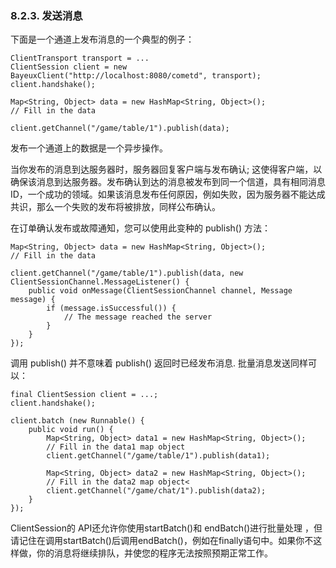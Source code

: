 ### 8.2.3. 发送消息
下面是一个通道上发布消息的一个典型的例子：

    ClientTransport transport = ...
    ClientSession client = new BayeuxClient("http://localhost:8080/cometd", transport);
    client.handshake();

    Map<String, Object> data = new HashMap<String, Object>();
    // Fill in the data

    client.getChannel("/game/table/1").publish(data);

发布一个通道上的数据是一个异步操作。

当你发布的消息到达服务器时，服务器回复客户端与发布确认; 这使得客户端，以确保该消息到达服务器。发布确认到达的消息被发布到同一个信道，具有相同消息ID，一个成功的领域。如果该消息发布任何原因，例如失败，因为服务器不能达成共识，那么一个失败的发布将被排放，同样公布确认。

在订单确认发布或故障通知，您可以使用此变种的 publish() 方法：

    Map<String, Object> data = new HashMap<String, Object>();
    // Fill in the data

    client.getChannel("/game/table/1").publish(data, new ClientSessionChannel.MessageListener() {
        public void onMessage(ClientSessionChannel channel, Message message) {
            if (message.isSuccessful()) {
                // The message reached the server
            }
        }
    });

调用 publish() 并不意味着 publish() 返回时已经发布消息.
批量消息发送同样可以：

    final ClientSession client = ...;
    client.handshake();

    client.batch (new Runnable() {
        public void run() {
            Map<String, Object> data1 = new HashMap<String, Object>();
            // Fill in the data1 map object
            client.getChannel("/game/table/1").publish(data1);

            Map<String, Object> data2 = new HashMap<String, Object>();
            // Fill in the data2 map object<
            client.getChannel("/game/chat/1").publish(data2);
        }
    });

ClientSession的 API还允许你使用startBatch()和 endBatch()进行批量处理 ，但请记住在调用startBatch()后调用endBatch()，例如在finally语句中。如果你不这样做，你的消息将继续排队，并使您的程序无法按照预期正常工作。
